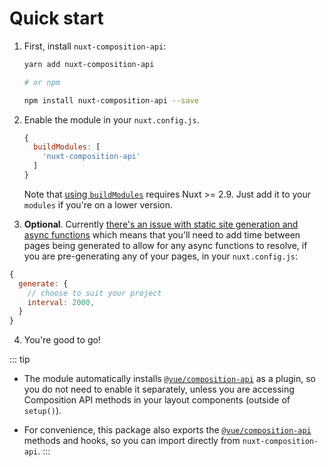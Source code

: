 ---
---

# Quick start

1. First, install `nuxt-composition-api`:

   ```bash
   yarn add nuxt-composition-api

   # or npm

   npm install nuxt-composition-api --save
   ```

2. Enable the module in your `nuxt.config.js`.

   ```js
   {
     buildModules: [
       'nuxt-composition-api'
     ]
   }
   ```

   Note that [using `buildModules`](https://nuxtjs.org/api/configuration-modules#-code-buildmodules-code-) requires Nuxt >= 2.9. Just add it to your `modules` if you're on a lower version.

3. **Optional**. Currently [there's an issue with static site generation and async functions](https://github.com/nuxt-community/composition-api/issues/44) which means that you'll need to add time between pages being generated to allow for any async functions to resolve, if you are pre-generating any of your pages, in your `nuxt.config.js`:

  ```js
  {
    generate: {
      // choose to suit your project
      interval: 2000,
    }
  }
  ```

4. You're good to go!

::: tip

- The module automatically installs [`@vue/composition-api`](https://github.com/vuejs/composition-api) as a plugin, so you do not need to enable it separately, unless you are accessing Composition API methods in your layout components (outside of `setup()`).

- For convenience, this package also exports the [`@vue/composition-api`](https://github.com/vuejs/composition-api) methods and hooks, so you can import directly from `nuxt-composition-api`.
  :::

